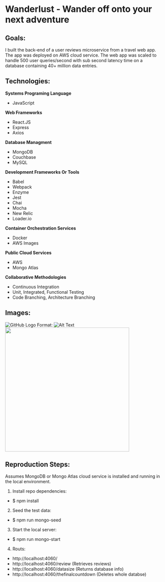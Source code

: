 # Wanderlust - Wander off onto your next adventure

## Goals:

I built the back-end of a user reviews microservice from a travel web app. The app was deployed on AWS cloud service. The web app was scaled to handle 500 user queries/second with sub second latency time on a database containing 40+ million data entries.

## Technologies:

**Systems Programing Language**
* JavaScript

**Web Frameworks**
* React.JS
* Express
* Axios

**Database Managment**
* MongoDB
* Couchbase
* MySQL

**Development Frameworks Or Tools**
* Babel
* Webpack
* Enzyme
* Jest
* Chai
* Mocha
* New Relic
* Loader.io

**Container Orchestration Services**
* Docker
* AWS Images

**Public Cloud Services**
* AWS
* Mongo Atlas

**Collaborative Methodologies**
* Continuous Integration
* Unit, Integrated, Functional Testing
* Code Branching, Architecture Branching

## Images:

![GitHub Logo](/images/logo.png)
Format: ![Alt Text](url)
<img src="siteImages/homely_top_component.jpg" width="400">


## Reproduction Steps:

Assumes MongoDB or Mongo Atlas cloud service is installed and running in the local environment.

1. Install repo dependencies:
  * $ npm install

2. Seed the test data:
  * $ npm run mongo-seed

3. Start the local server:
  * $ npm run mongo-start

4. Routs:
  * http://localhost:4060/
  * http://localhost:4060/review (Retrieves reviews)
  * http://localhost:4060/datasize (Returns database info)
  * http://localhost:4060/thefinalcountdown (Deletes whole databse)